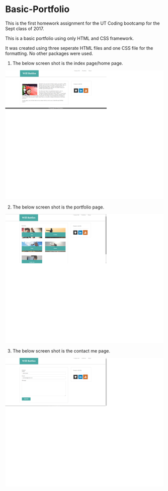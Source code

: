# Basic-Portfolio

This is the first homework assignment for the UT Coding bootcamp for the Sept class of 2017.

This is a basic portfolio using only HTML and CSS framework.

It was created using three seperate HTML files and one CSS file for the formatting.  No other packages were used.

1) The below screen shot is the index page/home page.

![alt text](images/indexss.png)

2)  The below screen shot is the portfolio page.

![alt text](images/portfolioss.png)

3) The below screen shot is the contact me page.

![alt text](images/contactmess.png)





